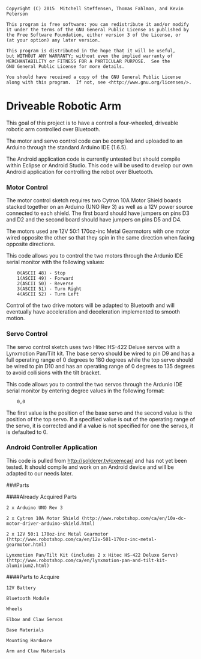 
   
    Copyright (C) 2015  Mitchell Steffensen, Thomas Fahlman, and Kevin Peterson

    This program is free software: you can redistribute it and/or modify
    it under the terms of the GNU General Public License as published by
    the Free Software Foundation, either version 3 of the License, or
    (at your option) any later version.

    This program is distributed in the hope that it will be useful,
    but WITHOUT ANY WARRANTY; without even the implied warranty of
    MERCHANTABILITY or FITNESS FOR A PARTICULAR PURPOSE.  See the
    GNU General Public License for more details.

    You should have received a copy of the GNU General Public License
    along with this program.  If not, see <http://www.gnu.org/licenses/>.

# Driveable Robotic Arm

This goal of this project is to have a control a four-wheeled, driveable robotic arm controlled over Bluetooth.

The motor and servo control code can be compiled and uploaded to an Arduino through the standard Arduino IDE (1.6.5).

The Android application code is currently untested but should compile within Eclipse or Android Studio. This code will be used to develop our own Android application for controlling the robot over Bluetooth.

### Motor Control

The motor control sketch requires two Cytron 10A Motor Shield boards stacked together on an Arduino (UNO Rev 3) as well as a 12V power source connected to each shield. The first board should have jumpers on pins D3 and D2 and the second board should have jumpers on pins D5 and D4. 

The motors used are 12V 50:1 170oz-inc Metal Gearmotors with one motor wired opposite the other so that they spin in the same direction when facing opposite directions.

This code allows you to control the two motors through the Ardunio IDE serial monitor with the following values:

		0(ASCII 48) - Stop
		1(ASCII 49) - Forward
		2(ASCII 50) - Reverse
		3(ASCII 51) - Turn Right
		4(ASCII 52) - Turn Left
		
Control of the two drive motors will be adapted to Bluetooth and will eventually have acceleration and deceleration implemented to smooth motion.


### Servo Control

The servo control sketch uses two Hitec HS-422 Deluxe servos with a Lynxmotion Pan/Tilt kit. The base servo should be wired to pin D9 and has a full operating range of 0 degrees to 180 degrees while the top servo should be wired to pin D10 and has an operating range of 0 degrees to 135 degrees to avoid collisions with the tilt bracket.

This code allows you to control the two servos through the Ardunio IDE serial monitor by entering degree values in the following format:

		0,0
		
The first value is the position of the base servo and the second value is the position of the top servo. If a specified value is out of the operating range of the servo, it is corrected and if a value is not specified for one the servos, it is defaulted to 0.

### Android Controller Application

This code is pulled from http://solderer.tv/cxemcar/ and has not yet been tested. It should compile and work on an Android device and will be adapted to our needs later.


###Parts

####Already Acquired Parts

	2 x Arduino UNO Rev 3
	
	2 x Cytron 10A Motor Shield (http://www.robotshop.com/ca/en/10a-dc-motor-driver-arduino-shield.html)
	
	2 x 12V 50:1 170oz-inc Metal Gearmotor (http://www.robotshop.com/ca/en/12v-501-170oz-inc-metal-gearmotor.html)
	
	Lynxmotion Pan/Tilt Kit (includes 2 x Hitec HS-422 Deluxe Servo) (http://www.robotshop.com/ca/en/lynxmotion-pan-and-tilt-kit-aluminium2.html)


####Parts to Acquire

	12V Battery
	
	Bluetooth Module
	
	Wheels
	
	Elbow and Claw Servos
	
	Base Materials
	
	Mounting Hardware
	
	Arm and Claw Materials


